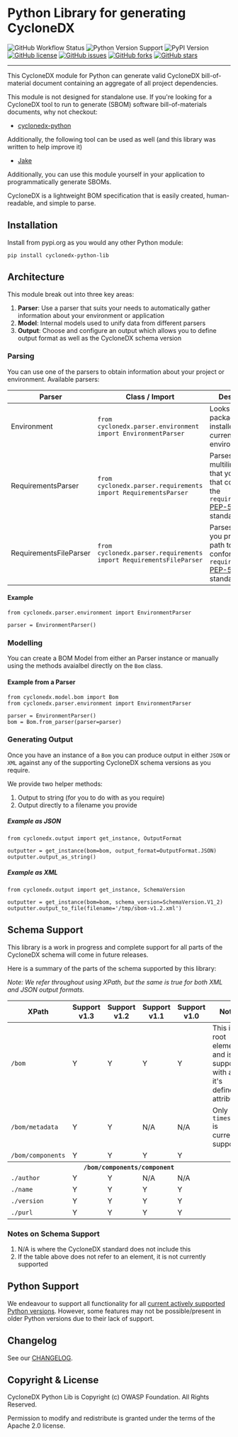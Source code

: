 # Python Library for generating CycloneDX

![GitHub Workflow Status](https://img.shields.io/github/workflow/status/CycloneDX/cyclonedx-python-lib/Python%20CI)
![Python Version Support](https://img.shields.io/badge/python-3.6+-blue)
![PyPI Version](https://img.shields.io/pypi/v/cyclonedx-python-lib?label=PyPI&logo=pypi)
[![GitHub license](https://img.shields.io/github/license/CycloneDX/cyclonedx-python-lib)](https://github.com/CycloneDX/cyclonedx-python-lib/blob/main/LICENSE)
[![GitHub issues](https://img.shields.io/github/issues/CycloneDX/cyclonedx-python-lib)](https://github.com/sCycloneDX/cyclonedx-python-lib/issues)
[![GitHub forks](https://img.shields.io/github/forks/CycloneDX/cyclonedx-python-lib)](https://github.com/CycloneDX/cyclonedx-python-lib/network)
[![GitHub stars](https://img.shields.io/github/stars/CycloneDX/cyclonedx-python-lib)](https://github.com/CycloneDX/cyclonedx-python-lib/stargazers)

----

This CycloneDX module for Python can generate valid CycloneDX bill-of-material document containing an aggregate of all
project dependencies.

This module is not designed for standalone use. If you're looking for a CycloneDX tool to run to generate (SBOM) software
bill-of-materials documents, why not checkout:

- [cyclonedx-python](https://github.com/CycloneDX/cyclonedx-python)

Additionally, the following tool can be used as well (and this library was written to help improve it)
- [Jake](https://github.com/sonatype-nexus-community/jake)

Additionally, you can use this module yourself in your application to programmatically generate SBOMs.

CycloneDX is a lightweight BOM specification that is easily created, human-readable, and simple to parse.

## Installation

Install from pypi.org as you would any other Python module:

```
pip install cyclonedx-python-lib
```

## Architecture

This module break out into three key areas:

1. **Parser**: Use a parser that suits your needs to automatically gather information about your environment or
   application
2. **Model**: Internal models used to unify data from different parsers
3. **Output**: Choose and configure an output which allows you to define output format as well as the CycloneDX schema
   version

### Parsing

You can use one of the parsers to obtain information about your project or environment. Available parsers:

| Parser | Class / Import | Description |
| ------- | ------ | ------ |
| Environment | `from cyclonedx.parser.environment import EnvironmentParser` | Looks at the packaged installed in your current Python environment. |
| RequirementsParser | `from cyclonedx.parser.requirements import RequirementsParser` | Parses a multiline string that you provide that conforms to the `requirements.txt` [PEP-508](https://www.python.org/dev/peps/pep-0508/) standard. |
| RequirementsFileParser | `from cyclonedx.parser.requirements import RequirementsFileParser` | Parses a file that you provide the path to that conforms to the `requirements.txt` [PEP-508](https://www.python.org/dev/peps/pep-0508/) standard. |

#### Example

```
from cyclonedx.parser.environment import EnvironmentParser

parser = EnvironmentParser()
```

### Modelling

You can create a BOM Model from either an Parser instance or manually using the methods avaialbel directly on the `Bom` class.

#### Example from a Parser

```
from cyclonedx.model.bom import Bom
from cyclonedx.parser.environment import EnvironmentParser

parser = EnvironmentParser()
bom = Bom.from_parser(parser=parser)
```

### Generating Output

Once you have an instance of a `Bom` you can produce output in either `JSON` or `XML` against any of the supporting CycloneDX schema versions as you require.

We provide two helper methods:
1. Output to string (for you to do with as you require)
2. Output directly to a filename you provide

##### Example as JSON

```
from cyclonedx.output import get_instance, OutputFormat

outputter = get_instance(bom=bom, output_format=OutputFormat.JSON)
outputter.output_as_string()
```

##### Example as XML
```
from cyclonedx.output import get_instance, SchemaVersion

outputter = get_instance(bom=bom, schema_version=SchemaVersion.V1_2)
outputter.output_to_file(filename='/tmp/sbom-v1.2.xml')
```

## Schema Support

This library is a work in progress and complete support for all parts of the CycloneDX schema will come in future releases.

Here is a summary of the parts of the schema supported by this library:

_Note: We refer throughout using XPath, but the same is true for both XML and JSON output formats._

<table width="100%">
   <thead>
      <tr>
         <th>XPath</th>
         <th>Support v1.3</th>
         <th>Support v1.2</th>
         <th>Support v1.1</th>
         <th>Support v1.0</th>
         <th>Notes</th>
      </tr>
   </thead>
   <tbody>
      <tr>
         <td><code>/bom</code></td>
         <td>Y</td><td>Y</td><td>Y</td><td>Y</td>
         <td>
            This is the root element and is supported with all it's defined attributes.
         </td>
      </tr>
      <tr>
         <td><code>/bom/metadata</code></td>
         <td>Y</td><td>Y</td><td>N/A</td><td>N/A</td>
         <td>
            Only <code>timestamp</code> is currently supported 
         </td>
      </tr>
      <tr>
         <td><code>/bom/components</code></td>
         <td>Y</td><td>Y</td><td>Y</td><td>Y</td>
         <td>&nbsp;</td>
      </tr>
      <tr>
         <th colspan="6"><strong><code>/bom/components/component</code></strong></th>
      </tr>
      <tr>
         <td><code>./author</code></td>
         <td>Y</td><td>Y</td><td>N/A</td><td>N/A</td>
         <td>&nbsp;</td>
      </tr>
      <tr>
         <td><code>./name</code></td>
         <td>Y</td><td>Y</td><td>Y</td><td>Y</td>
         <td>&nbsp;</td>
      </tr>
      <tr>
         <td><code>./version</code></td>
         <td>Y</td><td>Y</td><td>Y</td><td>Y</td>
         <td>&nbsp;</td>
      </tr>
      <tr>
         <td><code>./purl</code></td>
         <td>Y</td><td>Y</td><td>Y</td><td>Y</td>
         <td>&nbsp;</td>
      </tr>
   </tbody>
</table>

### Notes on Schema Support

1. N/A is where the CycloneDX standard does not include this
2. If the table above does not refer to an element, it is not currently supported

## Python Support

We endeavour to support all functionality for all [current actively supported Python versions](https://www.python.org/downloads/).
However, some features may not be possible/present in older Python versions due to their lack of support.

## Changelog

See our [CHANGELOG](./CHANGELOG.md).

## Copyright & License
CycloneDX Python Lib is Copyright (c) OWASP Foundation. All Rights Reserved.

Permission to modify and redistribute is granted under the terms of the Apache 2.0 license.
